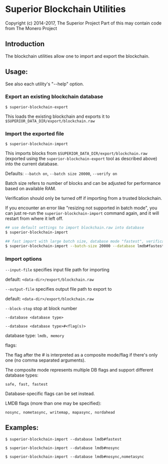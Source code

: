 # Superior Blockchain Utilities

Copyright (c) 2014-2017, The Superior Project
Part of this may contain code from The Monero Project
## Introduction

The blockchain utilities allow one to import and export the blockchain.

## Usage:

See also each utility's "--help" option.

### Export an existing blockchain database

`$ superior-blockchain-export`

This loads the existing blockchain and exports it to `$SUPERIOR_DATA_DIR/export/blockchain.raw`

### Import the exported file

`$ superior-blockchain-import`

This imports blocks from `$SUPERIOR_DATA_DIR/export/blockchain.raw` (exported using the
`superior-blockchain-export` tool as described above) into the current database.

Defaults: `--batch on`, `--batch size 20000`, `--verify on`

Batch size refers to number of blocks and can be adjusted for performance based on available RAM.

Verification should only be turned off if importing from a trusted blockchain.

If you encounter an error like "resizing not supported in batch mode", you can just re-run
the `superior-blockchain-import` command again, and it will restart from where it left off.

```bash
## use default settings to import blockchain.raw into database
$ superior-blockchain-import

## fast import with large batch size, database mode "fastest", verification off
$ superior-blockchain-import --batch-size 20000 --database lmdb#fastest --verify off

```

### Import options

`--input-file`
specifies input file path for importing

default: `<data-dir>/export/blockchain.raw`

`--output-file`
specifies output file path to export to

default: `<data-dir>/export/blockchain.raw`

`--block-stop`
stop at block number

`--database <database type>`

`--database <database type>#<flag(s)>`

database type: `lmdb, memory`

flags:

The flag after the # is interpreted as a composite mode/flag if there's only
one (no comma separated arguments).

The composite mode represents multiple DB flags and support different database types:

`safe, fast, fastest`

Database-specific flags can be set instead.

LMDB flags (more than one may be specified):

`nosync, nometasync, writemap, mapasync, nordahead`

## Examples:

```
$ superior-blockchain-import --database lmdb#fastest

$ superior-blockchain-import --database lmdb#nosync

$ superior-blockchain-import --database lmdb#nosync,nometasync
```

